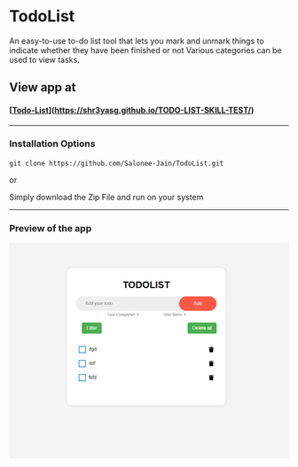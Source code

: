 # TodoList

An easy-to-use to-do list tool that lets you mark and unmark things to indicate whether they have been finished or not Various categories can be used to view tasks.


## View app at
#### [[Todo-List](https://salonee-jain.github.io/TodoList/)](https://shr3yasg.github.io/TODO-LIST-SKILL-TEST/)


<hr />

### Installation Options

```
git clone https://github.com/Salonee-Jain/TodoList.git
```
or

Simply download the Zip File and run on your system
<hr />


### Preview of the app
 ![preview](https://github.com/Shr3yasG/TODO-LIST-SKILL-TEST/blob/a5cdfbd31ea60fbea048e0a370ec3dfc89e11f40/image/todolist.png)
